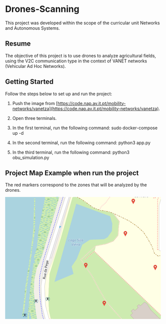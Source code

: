# Drones-Scanning
This project was developed within the scope of the curricular unit Networks and Autonomous Systems.

## Resume
The objective of this project is to use drones to analyze agricultural fields, using the V2C communication type in the context of VANET networks (Vehicular Ad Hoc Networks).

## Getting Started

Follow the steps below to set up and run the project:

1. Push the image from [https://code.nap.av.it.pt/mobility-networks/vanetza](https://code.nap.av.it.pt/mobility-networks/vanetza).

2. Open three terminals.

3. In the first terminal, run the following command: sudo docker-compose up -d

4. In the second terminal, run the following command: python3 app.py

5. In the third terminal, run the following command: python3 obu_simulation.py

## Project Map Example when run the project

The red markers correspond to the zones that will be analyzed by the drones.

![Web App, Map example](Screenshots/Map_example.png)
